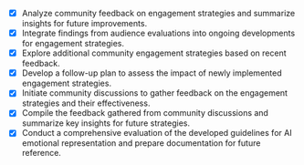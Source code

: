 - [x] Analyze community feedback on engagement strategies and summarize insights for future improvements. 
- [x] Integrate findings from audience evaluations into ongoing developments for engagement strategies.
- [x] Explore additional community engagement strategies based on recent feedback.
- [x] Develop a follow-up plan to assess the impact of newly implemented engagement strategies.
- [x] Initiate community discussions to gather feedback on the engagement strategies and their effectiveness.
- [x] Compile the feedback gathered from community discussions and summarize key insights for future strategies.
- [x] Conduct a comprehensive evaluation of the developed guidelines for AI emotional representation and prepare documentation for future reference.